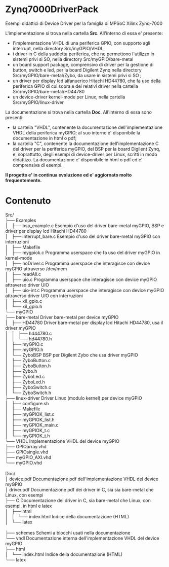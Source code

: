 # Zynq7000DriverPack
Esempi didattici di Device Driver per la famiglia di MPSoC Xilinx Zynq-7000

L'implementazione si trova nella cartella <b>Src</b>. All'interno di essa e' presente:
- l'implementazione VHDL di una periferica GPIO, con supporto agli interrupt, nella directory Src/myGPIO/VHDL;
- i driver in C della suddetta periferica, che ne permettono l'utilizzo in sistemi privi si SO, nella directory Src/myGPIO/bare-metal
- un board support package, comprensivo di driver per la gestione di button, switch e led, per la board Digilent Zynq nella
  directory Src/myGPIO/bare-metal/Zybo, da usare in sistemi privi si SO ;
- un driver per display lcd alfanuerico Hitachi HD44780, che fa uso della periferica GPIO di cui sopra e dei relativi driver
  nella cartella Src/myGPIO/bare-metal/HD44780
- un device-driver kernel-mode per Linux, nella cartella Src/myGPIO/linux-driver

La documentazione si trova nella cartella <b>Doc</b>. All'interno di essa sono presenti:
- la cartella "VHDL", contenente la documentazione dell'implementazione VHDL della periferica myGPIO; al suo interno e'
  disponibile la documentazione in html o pdf;
- la cartella "C", contenente la documentazione dell'implementazione C del driver per la periferica myGPIO, del BSP per
  la board Digilent Zynq, e, soprattutto, degli esempi di device-driver per Linux, scritti in modo didattizo. La
  documentazione e' disponibile in html o pdf ed e' comprensiva di esempi.

<b>Il progetto e' in continua evoluzione ed e' aggiornato molto frequentemente.</b>

# Contenuto 
Src/<br>
├── Examples<br>
│   ├── bsp_example.c&#09;&#09;&#09;Esempio d'uso del driver bare-metal myGPIO, BSP e driver per display lcd Hitachi HD44780<br>
│   ├── interrupt_bare.c		Esempio d'uso del driver bare-metal myGPIO con interruzioni<br>
│   ├── Makefile<br>
│   ├── mygpiok.c				Programma userspace che fa uso del driver myGPIO in kernel-mode<br>
│   ├── noDriver.c				Programma userspace che interagisce con device myGPIO attraverso /dev/mem<br>
│   ├── readAll.c<br>
│   ├── uio.c					Programma userspace che interagisce con device myGPIO attraverso driver UIO<br>
│   ├── uio-int.c				Programma userspace che interagisce con device myGPIO attraverso driver UIO con interruzioni<br>
│   ├── xil_gpio.c<br>
│   └── xil_gpio.h<br>
└── myGPIO<br>
    ├── bare-metal				Driver bare-metal per device myGPIO<br>
    │   ├── HD44780				Driver bare-metal per display lcd Hitachi HD44780, usa il driver myGPIO<br>
    │   │   ├── hd44780.c<br>
    │   │   └── hd44780.h<br>
    │   ├── myGPIO.c<br>
    │   ├── myGPIO.h<br>
    │   └── ZyboBSP				BSP per Digilent Zybo che usa driver myGPIO<br>
    │       ├── ZyboButton.c<br>
    │       ├── ZyboButton.h<br>
    │       ├── Zybo.h<br>
    │       ├── ZyboLed.c<br>
    │       ├── ZyboLed.h<br>
    │       ├── ZyboSwitch.c<br>
    │       └── ZyboSwitch.h<br>
    ├── linux-driver			Driver Linux (modulo kernel) per device myGPIO<br>
    │   ├── configure.sh<br>
    │   ├── Makefile<br>
    │   ├── myGPIOK_list.c<br>
    │   ├── myGPIOK_list.h<br>
    │   ├── myGPIOK_main.c<br>
    │   ├── myGPIOK_t.c<br>
    │   └── myGPIOK_t.h<br>
    └── VHDL					Implementazione VHDL del device myGPIO<br>
        ├── GPIOarray.vhd<br>
        ├── GPIOsingle.vhd<br>
        ├── myGPIO_AXI.vhd<br>
        └── myGPIO.vhd<br>
<br>
Doc/<br>
│	device.pdf					Documentazione pdf dell'implementazione VHDL del device myGPIO<br>
│	driver.pdf					Documentazione pdf dei driver in C, sia sia bare-metal che Linux, con esempi<br>
├── C 							Documentazione dei driver in C, sia bare-metal che Linux, con esempi, in html e latex<br>
│   ├── html<br>
│   │   └── index.html			Indice della documentazione (HTML)<br>
│   └── latex<br>			
├── schemes						Schemi a blocchi usati nella documentazione<br>
└── vhdl						Documentazione interna dell'implementazione VHDL del device myGPIO<br>
    ├── html<br>
    │   └── index.html			Indice della documentazione (HTML)<br>
    └── latex<br>
